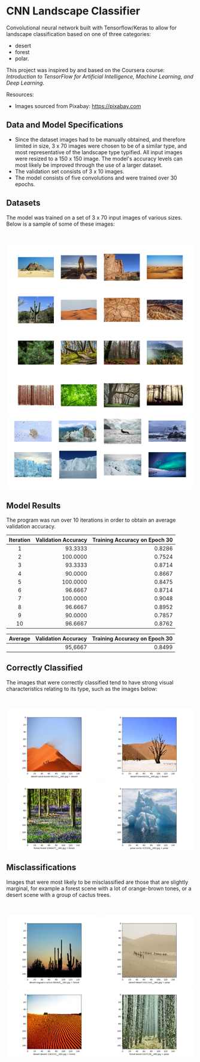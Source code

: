 # CNN Landscape Classifier

Convolutional neural network built with Tensorflow/Keras to allow for landscape classification based on one of three categories:
* desert
* forest
* polar.

This project was inspired by and based on the Coursera course: *Introduction to TensorFlow for Artificial Intelligence, Machine Learning, and Deep Learning*.

Resources:
* Images sourced from Pixabay: https://pixabay.com

## Data and Model Specifications
* Since the dataset images had to be manually obtained, and therefore limited in size, 3 x 70 images were chosen to be of a similar type, and most representative of the landscape type typified. All input images were resized to a 150 x 150 image. The model's accuracy levels can most likely be improved through the use of a larger dataset.
* The validation set consists of 3 x 10 images.
* The model consists of five convolutions and were trained over 30 epochs.

## Datasets
The model was trained on a set of 3 x 70 input images of various sizes. Below is a sample of some of these images:

</br>
<p align="center">
  <img src="input/desert_forest.png" width="650px"/>
  <img src="input/polar.png" width="650px"/>
</p>

## Model Results
The program was run over 10 iterations in order to obtain an average validation accuracy.

| Iteration     | Validation Accuracy    | Training Accuracy on Epoch 30 |
| :-----------: | ----------------------:| ------:|
| 1             |   93.3333              | 0.8286 |
| 2             |   100.0000             | 0.7524 |
| 3             |   93.3333              | 0.8714 |
| 4             |   90.0000              | 0.8667 |
| 5             |   100.0000             | 0.8475 |
| 6             |   96.6667              | 0.8714 |
| 7             |   100.0000             | 0.9048 |
| 8             |   96.6667              | 0.8952 |
| 9             |   90.0000              | 0.7857 |
| 10            |   96.6667              | 0.8762 |

| Average       | Validation Accuracy    | Training Accuracy on Epoch 30 |
| :-----------: | ----------------------:| ------:|
|               |   95,6667              | 0.8499 |

## Correctly Classified

The images that were correctly classified tend to have strong visual characteristics relating to its type, such as the images below:

</br>
<p align="center">
  <img src="output/desert-sand-dunes-691431__480.jpg.png" width="250px"/>
  <img src="output/desert-tree-64310__480.jpg.png" width="250px"/>
  <img src="output/forest-forest-1946477__480.jpg.png" width="250px"/>
  <img src="output/polar-arctic-415209__480.jpg.png" width="250px"/>
</p>

## Misclassifications

Images that were most likely to be misclassified are those that are slightly marginal, for example a forest scene with a lot of orange-brown tones, or a desert scene with a group of cactus trees.

</br>
<p align="center">
  <img src="misclassified/desert-saguaro-cactus-584405__480.png" width="250px"/>
  <img src="misclassified/desert-desert-2631340__480.png" width="250px"/>
  <img src="misclassified/desert-desert-1363152__480.png" width="250px"/>
  <img src="misclassified/forest-wood-3107139__480.png" width="250px"/>
</p>